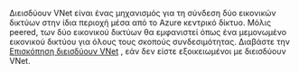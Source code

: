 Διεισδύουν VNet είναι ένας μηχανισμός για τη σύνδεση δύο εικονικών δικτύων στην ίδια περιοχή μέσα από το Azure κεντρικό δίκτυο. Μόλις peered, των δύο εικονικού δικτύων θα εμφανιστεί όπως ένα μεμονωμένο εικονικού δικτύου για όλους τους σκοπούς συνδεσιμότητας. Διαβάστε την [Επισκόπηση διεισδύουν VNet](../articles/virtual-network/virtual-network-peering-overview.md) , εάν δεν είστε εξοικειωμένοι με διεισδύουν VNet.
